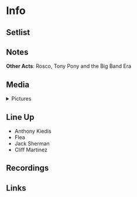 # Info

## Setlist

## Notes

**Other Acts**: Rosco, Tony Pony and the Big Band Era

## Media 

<details>
  <summary>Pictures</summary>
  <img alt="Clipping" title="Clipping" src="19840208a.jpg" height="200" />
</details>

## Line Up

* Anthony Kiedis
* Flea
* Jack Sherman
* Cliff Martinez

## Recordings

## Links